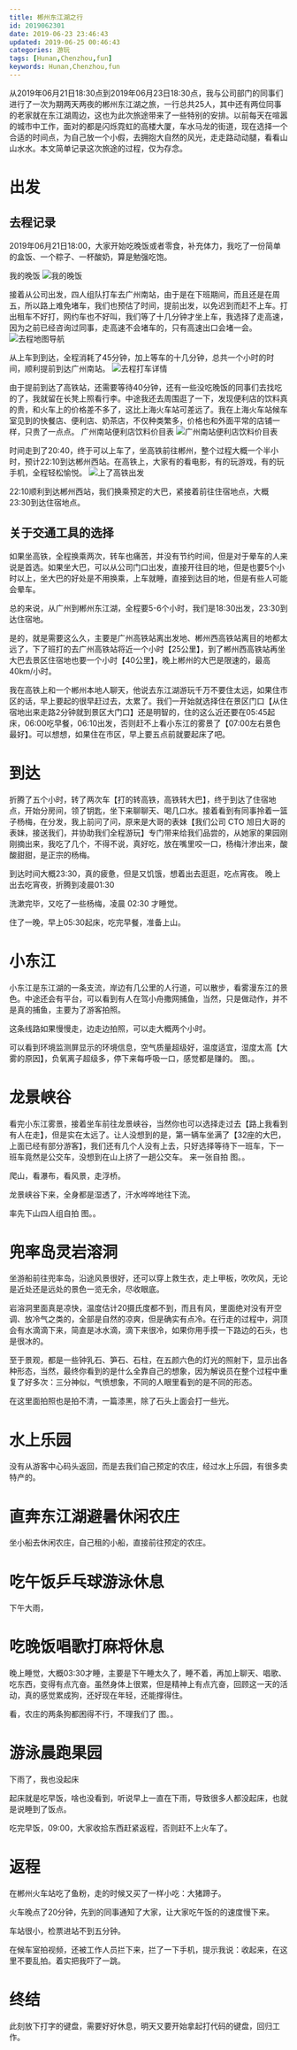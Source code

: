 ```yaml
---
title: 郴州东江湖之行
id: 2019062301
date: 2019-06-23 23:46:43
updated: 2019-06-25 00:46:43
categories: 游玩
tags: [Hunan,Chenzhou,fun]
keywords: Hunan,Chenzhou,fun
---
```



从2019年06月21日18:30点到2019年06月23日18:30点，我与公司部门的同事们进行了一次为期两天两夜的郴州东江湖之旅，一行总共25人，其中还有两位同事的老家就在东江湖周边，这也为此次旅途带来了一些特别的安排。以前每天在喧嚣的城市中工作，面对的都是闪烁霓虹的高楼大厦，车水马龙的街道，现在选择一个合适的时间点，为自己放一个小假，去拥抱大自然的风光，走走路动动腿，看看山山水水。本文简单记录这次旅途的过程，仅为存念。


<!-- more -->


# 出发


## 去程记录

2019年06月21日18:00，大家开始吃晚饭或者零食，补充体力，我吃了一份简单的盒饭、一个粽子、一杯酸奶，算是勉强吃饱。

我的晚饭
![我的晚饭](https://raw.githubusercontent.com/iplaypi/img-playpi/master/img/2019/20190703002916.jpg "我的晚饭")

接着从公司出发，四人组队打车去广州南站，由于是在下班期间，而且还是在周五，所以路上难免堵车，我们也预估了时间，提前出发，以免迟到而赶不上车。打出租车不好打，网约车也不好叫，我们等了十几分钟才坐上车，我选择了走高速，因为之前已经咨询过同事，走高速不会堵车的，只有高速出口会堵一会。
![去程地图导航](https://raw.githubusercontent.com/iplaypi/img-playpi/master/img/2019/20190703002759.png "去程地图导航")

从上车到到达，全程消耗了45分钟，加上等车的十几分钟，总共一个小时的时间，顺利提前到达广州南站。
![去程打车详情](https://raw.githubusercontent.com/iplaypi/img-playpi/master/img/2019/20190703002835.png "去程打车详情")

由于提前到达了高铁站，还需要等待40分钟，还有一些没吃晚饭的同事们去找吃的了，我就留在长凳上照看行李。中途我还去周围逛了一下，发现便利店的饮料真的贵，和火车上的价格差不多了，这比上海火车站可差远了。我在上海火车站候车室见到的快餐店、便利店、奶茶店，不仅种类繁多，价格也和外面平常的店铺一样，只贵了一点点。
广州南站便利店饮料价目表
![广州南站便利店饮料价目表](https://raw.githubusercontent.com/iplaypi/img-playpi/master/img/2019/20190703002932.jpg "广州南站便利店饮料价目表")

时间走到了20:40，终于可以上车了，坐高铁前往郴州，整个过程大概一个半小时，预计22:10到达郴州西站。在高铁上，大家有的看电影，有的玩游戏，有的玩手机，全程轻松愉悦。
![上了高铁出发](https://raw.githubusercontent.com/iplaypi/img-playpi/master/img/2019/20190703002947.jpg "上了高铁出发")

22:10顺利到达郴州西站，我们换乘预定的大巴，紧接着前往住宿地点，大概23:30到达住宿地点。

## 关于交通工具的选择

如果坐高铁，全程换乘两次，转车也痛苦，并没有节约时间，但是对于晕车的人来说是首选。如果坐大巴，可以从公司门口出发，直接开往目的地，但是也要5个小时以上，坐大巴的好处是不用换乘，上车就睡，直接到达目的地，但是有些人可能会晕车。

总的来说，从广州到郴州东江湖，全程要5-6个小时，我们是18:30出发，23:30到达住宿地。

是的，就是需要这么久，主要是广州高铁站离出发地、郴州西高铁站离目的地都太远了，下了班打的去广州高铁站将近一个小时【25公里】，到了郴州西高铁站再坐大巴去景区住宿地也要一个小时【40公里】，晚上郴州的大巴是限速的，最高40km/小时。

我在高铁上和一个郴州本地人聊天，他说去东江湖游玩千万不要住太远，如果住市区的话，早上要起的很早赶过去，太累了。我们一开始就选择住在景区门口【从住宿地出来走路2分钟就到景区大门口】还是明智的，住的这么近还要在05:45起床，06:00吃早餐，06:10出发，否则赶不上看小东江的雾景了【07:00左右景色最好】。可以想想，如果住在市区，早上要五点前就要起床了吧。


# 到达


折腾了五个小时，转了两次车【打的转高铁，高铁转大巴】，终于到达了住宿地点，开始分房间，领了钥匙，坐下来聊聊天、喝几口水。接着看到有同事拎着一篮子杨梅，在分发，我上前问了问，原来是大哥的表妹【我们公司 CTO 旭日大哥的表妹，接送我们，并协助我们全程游玩】专门带来给我们品尝的，从她家的果园刚刚摘出来，我吃了几个，不得不说，真好吃，放在嘴里咬一口，杨梅汁渗出来，酸酸甜甜，是正宗的杨梅。

到达时间大概23:30，真的疲惫，但是又饥饿，想着出去逛逛，吃点宵夜。
晚上出去吃宵夜，折腾到凌晨01:30

洗漱完毕，又吃了一些杨梅，凌晨 02:30 才睡觉。

住了一晚，早上05:30起床，吃完早餐，准备上山。


# 小东江


小东江是东江湖的一条支流，岸边有几公里的人行道，可以散步，看雾漫东江的景色。中途还会有平台，可以看到有人在驾小舟撒网捕鱼，当然，只是做动作，并不是真的捕鱼，主要为了游客拍照。

这条线路如果慢慢走，边走边拍照，可以走大概两个小时。

可以看到环境监测屏显示的环境信息，空气质量超级好，温度适宜，湿度太高【大雾的原因】，负氧离子超级多，停下来每呼吸一口，感觉都是赚的。
图。。


# 龙景峡谷


看完小东江雾景，接着坐车前往龙景峡谷，当然你也可以选择走过去【路上我看到有人在走】，但是实在太远了。让人没想到的是，第一辆车坐满了【32座的大巴，上面已经有部分游客】，我们还有几个人没有上去，只好选择等待下一班车，下一班车竟然是公交车，没想到在山上挤了一趟公交车。
来一张自拍
图。。

爬山，看瀑布，看风景，走浮桥。

龙景峡谷下来，全身都是湿透了，汗水哗哗地往下流。

率先下山四人组自拍
图。。


# 兜率岛灵岩溶洞


坐游船前往兜率岛，沿途风景很好，还可以穿上救生衣，走上甲板，吹吹风，无论是近处还是远处的景色一览无余，尽收眼底。

岩溶洞里面真是凉快，温度估计20摄氏度都不到，而且有风，里面绝对没有开空调、放冷气之类的，全部是自然的凉爽，但是确实有点冷。在行走的过程中，洞顶会有水滴滴下来，简直是冰水滴，滴下来很冷，如果你用手摸一下路边的石头，也是很冰的。

至于景观，都是一些钟乳石、笋石、石柱，在五颜六色的灯光的照射下，显示出各种形态，当然，最终你看到的是什么全靠自己的想象，因为解说员在整个过程中重复了好多次：三分神似，气愤想象，不同的人眼里看到的是不同的形态。

在这里面拍照也是拍不清，一篇漆黑，除了石头上面会打一些光。


# 水上乐园


没有从游客中心码头返回，而是去我们自己预定的农庄，经过水上乐园，有很多卖特产的。


# 直奔东江湖避暑休闲农庄


坐小船去休闲农庄，自己租的小船，直接前往预定的农庄。


# 吃午饭乒乓球游泳休息


下午大雨，


# 吃晚饭唱歌打麻将休息


晚上睡觉，大概03:30才睡，主要是下午睡太久了，睡不着，再加上聊天、唱歌、吃东西，变得有点亢奋。虽然身体上很累，但是精神上有点亢奋，回顾这一天的活动，真的感觉累成狗，还好现在年轻，还能撑得住。

看，农庄的两条狗都困得不行，不理我们了
图。。




# 游泳晨跑果园


下雨了，我也没起床

起床就是吃早饭，啥也没看到，听说早上一直在下雨，导致很多人都没起床，也就是说睡到了饭点。

吃完早饭，09:00，大家收拾东西赶紧返程，否则赶不上火车了。


# 返程


在郴州火车站吃了鱼粉，走的时候又买了一样小吃：大猪蹄子。

火车晚点了20分钟，先到的同事通知了大家，让大家吃午饭的的速度慢下来。

车站很小，检票进站不到五分钟。

在候车室拍视频，还被工作人员拦下来，拦了一下手机，提示我说：收起来，在这里不要乱拍。着实把我吓了一跳。


# 终结


此刻放下打字的键盘，需要好好休息，明天又要开始拿起打代码的键盘，回归工作。

